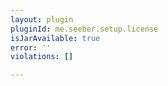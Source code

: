 ```yaml
---
layout: plugin
pluginId: me.seeber.setup.license
isJarAvailable: true
error: ''
violations: []

---
```


